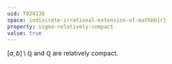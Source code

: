 ```yaml
---
uid: T024138
space: indiscrete-irrational-extension-of-mathbb{r}
property: sigma-relatively-compact
value: true
---
```

$[a,b]\setminus\mathbb Q$ and $\mathbb Q$ are relatively compact.

